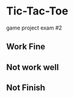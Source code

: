 # Tic-Tac-Toe
 game project exam #2

Work Fine
------------


Not work well
------------


Not Finish
------------

